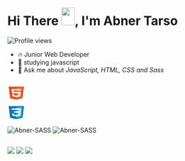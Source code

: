<h1 align="left">Hi There <img src="https://raw.githubusercontent.com/kaueMarques/kaueMarques/master/hi.gif" width="30px" height="40px">, I'm Abner Tarso</h1>
<p align="left"> <img src="https://komarev.com/ghpvc/?username=tarsolima&color=yellow" alt="Profile views" /> </p>

- 🔥 Junior Web Developer
- 🌱 studying javascript
- 💬 Ask me about *JavaScript, HTML, CSS and Sass*

##

<!-- <div align="center">
  <a href="https://github.com/tarsolima">
  <img src="https://github-readme-stats.vercel.app/api?username=tarsolima&show_icons=true&theme=dracula&include_all_commits=true&count_private=true"/>
<!--   <img height="180em" src="https://github-readme-stats.vercel.app/api/top-langs/?username=tarsolima&layout=compact&langs_count=7&theme=dracula"/> -->
<!--   <img height="250em" src="https://github-readme-stats.vercel.app/api/top-langs/?username=tarsolima&layout=compact_count=7&theme=dracula"/>
</div>
<div style="display: inline_block"><br>
  <img align="center" alt="Abner-Js" height="30" width="40" src="https://raw.githubusercontent.com/devicons/devicon/master/icons/javascript/javascript-plain.svg"> -->
  <p display="inline-block">
  <img align="center" alt="Abner-HTML" height="30" width="40" src="https://raw.githubusercontent.com/devicons/devicon/master/icons/html5/html5-original.svg">
  </p>
  <p display="inline-block">
  <img align="center" alt="Abner-CSS" height="30" width="40" src="https://raw.githubusercontent.com/devicons/devicon/master/icons/css3/css3-original.svg">
  </p>
  <img align="center" alt="Abner-SASS" height="30" width="40" src="https://cdn.jsdelivr.net/gh/devicons/devicon/icons/sass/sass-original.svg" />
  <img align="center" alt="Abner-SASS" height="30" width="40" src="https://cdn.jsdelivr.net/gh/devicons/devicon/icons/git/git-original.svg" />
</div>
  
  ##
 <div>
 <a href="https://discord.gg/kDmM5xuC" target="_blank"><img src="https://img.shields.io/badge/Discord-7289DA?style=for-the-badge&logo=discord&logoColor=white" target="_blank"></a> 
  <a href = "mailto:abnertarsolima@gmail.com"><img src="https://img.shields.io/badge/-Gmail-%23333?style=for-the-badge&logo=gmail&logoColor=white" target="_blank"></a>
  <a href="https://www.linkedin.com/in/abner-tarso-941267210/" target="_blank"><img src="https://img.shields.io/badge/-LinkedIn-%230077B5?style=for-the-badge&logo=linkedin&logoColor=white" target="_blank"></a>
  </div>

